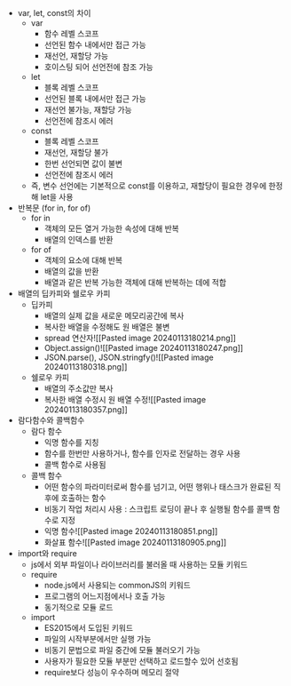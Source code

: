 - var, let, const의 차이
	- var
		- 함수 레벨 스코프
		- 선언된 함수 내에서만 접근 가능
		- 재선언, 재할당 가능
		- 호이스팅 되어 선언전에 참조 가능
	- let
		- 블록 레벨 스코프
		- 선언된 블록 내에서만 접근 가능
		- 재선언 불가능, 재할당 가능
		- 선언전에 참조시 에러
	- const
		- 블록 레벨 스코프
		- 재선언, 재할당 불가
		- 한번 선언되면 값이 불변
		- 선언전에 참조시 에러
	- 즉, 변수 선언에는 기본적으로 const를 이용하고, 재할당이 필요한 경우에 한정해 let을 사용
- 반복문 (for in, for of)
	- for in
		- 객체의 모든 열거 가능한 속성에 대해 반복
		- 배열의 인덱스를 반환
	- for of
		- 객체의 요소에 대해 반복
		- 배열의 값을 반환
		- 배열과 같은 반복 가능한 객체에 대해 반복하는 데에 적합
- 배열의 딥카피와 쉘로우 카피
	- 딥카피
		- 배열의 실제 값을 새로운 메모리공간에 복사
		- 복사한 배열을 수정해도 원 배열은 불변
		- spread 연산자![[Pasted image 20240113180214.png]]
		- Object.assign()![[Pasted image 20240113180247.png]]
		- JSON.parse(), JSON.stringfy()![[Pasted image 20240113180318.png]]
	- 쉘로우 카피
		- 배열의 주소값만 복사
		- 복사한 배열 수정시 원 배열 수정![[Pasted image 20240113180357.png]]
- 람다함수와 콜백함수
	- 람다 함수
		- 익명 함수를 지칭
		- 함수를 한번만 사용하거나, 함수를 인자로 전달하는 경우 사용
		- 콜백 함수로 사용됨
	- 콜백 함수
		- 어떤 함수의 파라미터로써 함수를 넘기고, 어떤 행위나 태스크가 완료된 직후에 호출하는 함수
		- 비동기 작업 처리시 사용 : 스크립트 로딩이 끝나 후 실행될 함수를 콜백 함수로 지정
		- 익명 함수![[Pasted image 20240113180851.png]]
		- 화살표 함수![[Pasted image 20240113180905.png]]
- import와 require
	- js에서 외부 파일이나 라이브러리를 불러올 때 사용하는 모듈 키워드
	- require
		- node.js에서 사용되는 commonJS의 키워드
		- 프로그램의 어느지점에서나 호출 가능
		- 동기적으로 모듈 로드
	- import
		- ES2015에서 도입된 키워드
		- 파일의 시작부분에서만 실행 가능
		- 비동기 문법으로 파일 중간에 모듈 불러오기 가능
		- 사용자가 필요한 모듈 부분만 선택하고 로드할수 있어 선호됨
		- require보다 성능이 우수하며 메모리 절약